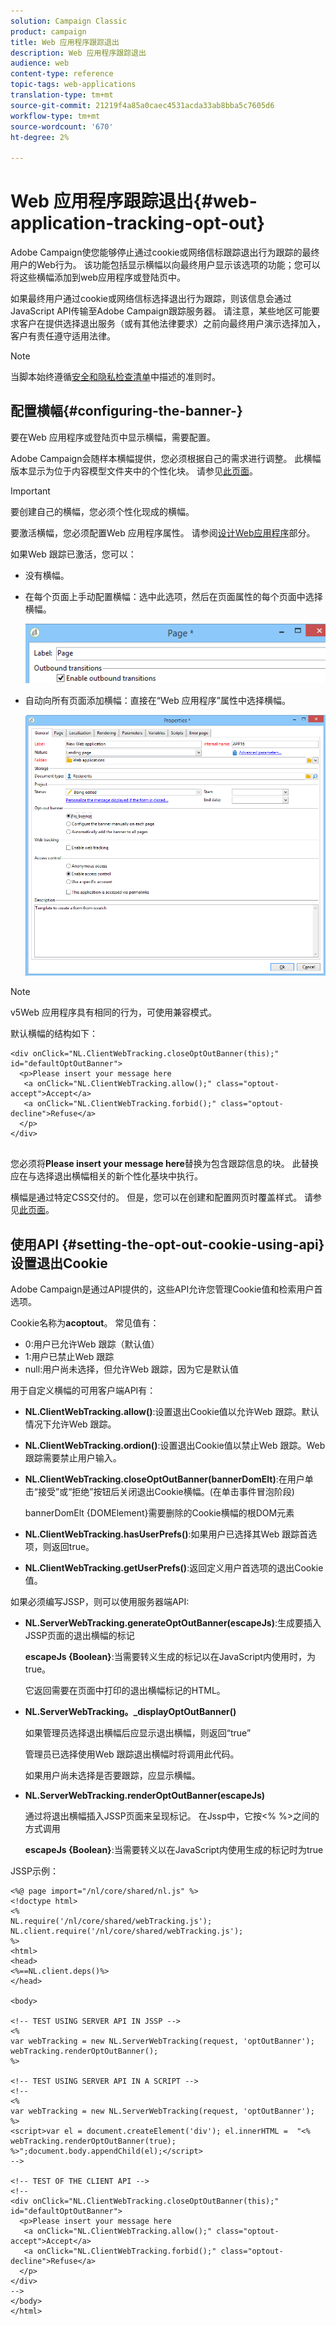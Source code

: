 ```yaml
---
solution: Campaign Classic
product: campaign
title: Web 应用程序跟踪退出
description: Web 应用程序跟踪退出
audience: web
content-type: reference
topic-tags: web-applications
translation-type: tm+mt
source-git-commit: 21219f4a85a0caec4531acda33ab8bba5c7605d6
workflow-type: tm+mt
source-wordcount: '670'
ht-degree: 2%

---
```



# Web 应用程序跟踪退出{#web-application-tracking-opt-out}

Adobe Campaign使您能够停止通过cookie或网络信标跟踪退出行为跟踪的最终用户的Web行为。 该功能包括显示横幅以向最终用户显示该选项的功能；您可以将这些横幅添加到web应用程序或登陆页中。

如果最终用户通过cookie或网络信标选择退出行为跟踪，则该信息会通过JavaScript API传输至Adobe Campaign跟踪服务器。 请注意，某些地区可能要求客户在提供选择退出服务（或有其他法律要求）之前向最终用户演示选择加入，客户有责任遵守适用法律。

>[!NOTE]
>
>当脚本始终遵循[安全和隐私检查清单](https://helpx.adobe.com/campaign/kb/acc-security.html#dev)中描述的准则时。

## 配置横幅{#configuring-the-banner-}

要在Web 应用程序或登陆页中显示横幅，需要配置。

Adobe Campaign会随样本横幅提供，您必须根据自己的需求进行调整。 此横幅版本显示为位于内容模型文件夹中的个性化块。 请参见[此页面](../../delivery/using/personalization-blocks.md)。

>[!IMPORTANT]
>
>要创建自己的横幅，您必须个性化现成的横幅。

要激活横幅，您必须配置Web 应用程序属性。 请参阅[设计Web应用程序](../../web/using/designing-a-web-application.md)部分。

如果Web 跟踪已激活，您可以：

* 没有横幅。
* 在每个页面上手动配置横幅：选中此选项，然后在页面属性的每个页面中选择横幅。

   ![](assets/pageproperties.png)

* 自动向所有页面添加横幅：直接在“Web 应用程序”属性中选择横幅。

   ![](assets/optoutconfig.png)

>[!NOTE]
>
>v5Web 应用程序具有相同的行为，可使用兼容模式。

默认横幅的结构如下：

```
<div onClick="NL.ClientWebTracking.closeOptOutBanner(this);" id="defaultOptOutBanner">
  <p>Please insert your message here
   <a onClick="NL.ClientWebTracking.allow();" class="optout-accept">Accept</a>
   <a onClick="NL.ClientWebTracking.forbid();" class="optout-decline">Refuse</a>
  </p>
</div>
      
```

您必须将&#x200B;**Please insert your message here**&#x200B;替换为包含跟踪信息的块。 此替换应在与选择退出横幅相关的新个性化基块中执行。

横幅是通过特定CSS交付的。 但是，您可以在创建和配置网页时覆盖样式。 请参见[此页面](../../web/using/content-editor-interface.md)。

## 使用API {#setting-the-opt-out-cookie-using-api}设置退出Cookie

Adobe Campaign是通过API提供的，这些API允许您管理Cookie值和检索用户首选项。

Cookie名称为&#x200B;**acoptout**。 常见值有：

* 0:用户已允许Web 跟踪（默认值）
* 1:用户已禁止Web 跟踪
* null:用户尚未选择，但允许Web 跟踪，因为它是默认值

用于自定义横幅的可用客户端API有：

* **NL.ClientWebTracking.allow()**:设置退出Cookie值以允许Web 跟踪。默认情况下允许Web 跟踪。
* **NL.ClientWebTracking.ordion()**:设置退出Cookie值以禁止Web 跟踪。Web 跟踪需要禁止用户输入。
* **NL.ClientWebTracking.closeOptOutBanner(bannerDomElt)**:在用户单击“接受”或“拒绝”按钮后关闭退出Cookie横幅。(在单击事件冒泡阶段)

   bannerDomElt {DOMElement}需要删除的Cookie横幅的根DOM元素

* **NL.ClientWebTracking.hasUserPrefs()**:如果用户已选择其Web 跟踪首选项，则返回true。
* **NL.ClientWebTracking.getUserPrefs()**:返回定义用户首选项的退出Cookie值。

如果必须编写JSSP，则可以使用服务器端API:

* **NL.ServerWebTracking.generateOptOutBanner(escapeJs)**:生成要插入JSSP页面的退出横幅的标记

   **escapeJs {Boolean}**:当需要转义生成的标记以在JavaScript内使用时，为true。

   它返回需要在页面中打印的退出横幅标记的HTML。

* **NL.ServerWebTracking。_displayOptOutBanner()**

   如果管理员选择退出横幅后应显示退出横幅，则返回“true”

   管理员已选择使用Web 跟踪退出横幅时将调用此代码。

   如果用户尚未选择是否要跟踪，应显示横幅。

* **NL.ServerWebTracking.renderOptOutBanner(escapeJs)**

   通过将退出横幅插入JSSP页面来呈现标记。 在Jssp中，它按&lt;% %>之间的方式调用

   **escapeJs {Boolean}**:当需要转义以在JavaScript内使用生成的标记时为true

JSSP示例：

```
<%@ page import="/nl/core/shared/nl.js" %>
<!doctype html>
<%
NL.require('/nl/core/shared/webTracking.js');
NL.client.require('/nl/core/shared/webTracking.js');
%>
<html>
<head>
<%==NL.client.deps()%>
</head>

<body>

<!-- TEST USING SERVER API IN JSSP -->
<% 
var webTracking = new NL.ServerWebTracking(request, 'optOutBanner');
webTracking.renderOptOutBanner();
%>

<!-- TEST USING SERVER API IN A SCRIPT -->
<!--
<% 
var webTracking = new NL.ServerWebTracking(request, 'optOutBanner');
%>
<script>var el = document.createElement('div'); el.innerHTML =  "<% webTracking.renderOptOutBanner(true); %>";document.body.appendChild(el);</script>
-->

<!-- TEST OF THE CLIENT API -->
<!--
<div onClick="NL.ClientWebTracking.closeOptOutBanner(this);" id="defaultOptOutBanner">
  <p>Please insert your message here
   <a onClick="NL.ClientWebTracking.allow();" class="optout-accept">Accept</a>
   <a onClick="NL.ClientWebTracking.forbid();" class="optout-decline">Refuse</a>
  </p>
</div>
-->
</body>
</html>
```


